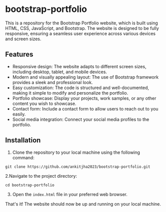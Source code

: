 # bootstrap-portfolio
This is a repository for the Bootstrap Portfolio website, which is built using HTML, CSS, JavaScript, and Bootstrap. The website is designed to be fully responsive, ensuring a seamless user experience across various devices and screen sizes.

## Features

- Responsive design: The website adapts to different screen sizes, including desktop, tablet, and mobile devices.
- Modern and visually appealing layout: The use of Bootstrap framework provides a sleek and professional look.
- Easy customization: The code is structured and well-documented, making it simple to modify and personalize the portfolio.
- Portfolio showcase: Display your projects, work samples, or any other content you wish to showcase.
- Contact form: Include a contact form to allow users to reach out to you easily.
- Social media integration: Connect your social media profiles to the portfolio.

## Installation
1. Clone the repository to your local machine using the following command:

```
git clone https://github.com/ankitjha2023/bootstrap-portfolio.git
```

2.Navigate to the project directory:
```
cd bootstrap-portfolio
```
3. Open the `index.html` file in your preferred web browser.

That's it! The website should now be up and running on your local machine.

